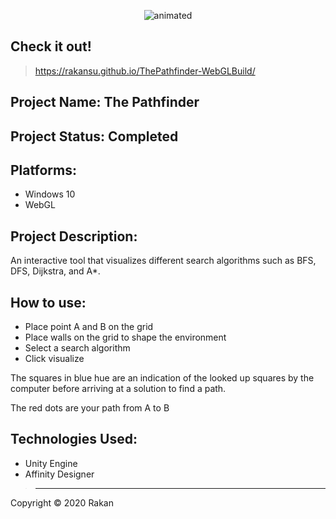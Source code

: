 
<p align="center">
  <img src="https://user-images.githubusercontent.com/57303814/101550390-1793b100-3964-11eb-810b-1ce2d2eb83bf.gif" alt="animated" />
</p>

## Check it out!

> https://rakansu.github.io/ThePathfinder-WebGLBuild/


## Project Name:  The Pathfinder

## Project Status:  Completed

## Platforms: 
-  Windows 10
-  WebGL

## Project Description:

An interactive tool that visualizes different search algorithms such as BFS, DFS, Dijkstra, and A*.
 
 
## How to use: 
- Place point A and B on the grid
- Place walls on the grid to shape the environment
- Select a search algorithm
- Click visualize

The squares in blue hue are an indication of the looked up squares by the computer before arriving at a solution to find a path.

The red dots are your path from A to B


## Technologies Used:
- Unity Engine
- Affinity Designer


> ----------------------------------------------


Copyright © 2020 Rakan
